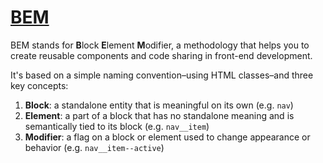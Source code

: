 # [BEM](http://getbem.com/)

BEM stands for **B**lock **E**lement **M**odifier, a methodology that helps you to create reusable components and code sharing in front-end development.

It's based on a simple naming convention–using HTML classes–and three key concepts:

1. **Block**: a standalone entity that is meaningful on its own (e.g. `nav`)
1. **Element**: a part of a block that has no standalone meaning and is semantically tied to its block (e.g. `nav__item`)
1. **Modifier**: a flag on a block or element used to change appearance or behavior (e.g. `nav__item--active`)
